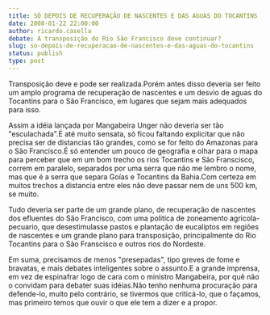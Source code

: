 ```yaml
---
title: SÓ DEPOIS DE RECUPERAÇÃO DE NASCENTES E DAS AGUAS DO TOCANTINS
date: 2008-01-22 22:00:00
author: ricardo.casella
debate: A transposição do Rio São Francisco deve continuar?
slug: so-depois-de-recuperacao-de-nascentes-e-das-aguas-do-tocantins
status: publish 
type: post
---
```


Transposição deve e pode ser realizada.Porém antes disso deveria ser feito um amplo programa de recuperação de nascentes e um desvio de aguas do Tocantins para o São Francisco, em lugares que sejam mais adequados para isso.   

 Assim a idéia lançada por Mangabeira Unger não deveria ser tão "esculachada".É até muito sensata, só ficou faltando explicitar que não precisa ser de distancias tão grandes, como se for feito do Amazonas para o São Francisco.É só entender um pouco de geografia e olhar para o mapa para perceber que em um bom trecho os rios Tocantins e São Franscisco, correm em paralelo, separados por uma serra que não me lembro o nome, mas que é a serra que separa Goías e Tocantins da Bahia.Com certeza em muitos trechos a distancia entre eles não deve passar nem de uns 500 km, se muito.  

 Tudo deveria ser parte de um grande plano, de recuperação de nascentes dos efluentes do São Francisco, com uma politica de zoneamento agricola-pecuario, que desestimulasse pastos e plantação de eucaliptos em regiões de nascentes e um grande plano para transposição, principalmente do Rio Tocantins para o São Franscisco e outros rios do Nordeste.  

 Em suma, precisamos de menos "presepadas", tipo greves de fome e bravatas, e mais debates inteligentes sobre o assunto.E a grande imprensa, em vez de espinafrar logo de cara com o ministro Mangabeira, por quê não o convidam para debater suas idéias.Não tenho nenhuma procuração para defende-lo, muito pelo contrário, se tivermos que criticá-lo, que o façamos, mas primeiro temos que ouvir o que ele tem a dizer e a propor.  

  

  

  

